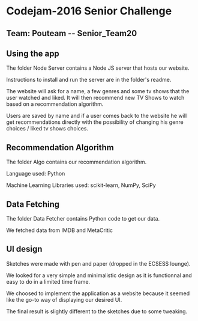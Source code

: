 # Codejam-2016 Senior Challenge
## Team: Pouteam -- Senior_Team20

## Using the app
The folder Node Server contains a Node JS server that hosts our website.

Instructions to install and run the server are in the folder's readme.

The website will ask for a name, a few genres and some tv shows that the user watched and liked.
It will then recommend new TV Shows to watch based on a recommendation algorithm.

Users are saved by name and if a user comes back to the website he will get recommendations directly with the possibility of changing his genre choices / liked tv shows choices.


## Recommendation Algorithm

The folder Algo contains our recommendation algorithm.

Language used: Python

Machine Learning Libraries used: scikit-learn, NumPy, SciPy


## Data Fetching

The folder Data Fetcher contains Python code to get our data.

We fetched data from IMDB and MetaCritic

## UI design

Sketches were made with pen and paper (dropped in the ECSESS lounge).

We looked for a very simple and minimalistic design as it is functionnal and easy to do in a limited time frame.

We choosed to implement the application as a website because it seemed like the go-to way of displaying our desired UI.

The final result is slightly different to the sketches due to some tweaking.


